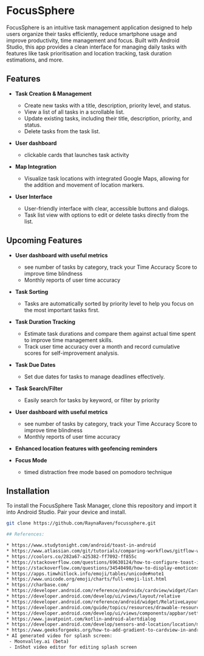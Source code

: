 # FocusSphere

FocusSphere is an intuitive task management application designed to help users organize their tasks efficiently, reduce smartphone usage and improve productivity, time management and focus. Built with Android Studio, this app provides a clean interface for managing daily tasks with features like task prioritisation and location tracking, task duration estimations, and more.

## Features

- **Task Creation & Management**
  - Create new tasks with a title, description, priority level, and status.
  - View a list of all tasks in a scrollable list.
  - Update existing tasks, including their title, description, priority, and status.
  - Delete tasks from the task list.

- **User dashboard**
  - clickable cards that launches task activity

- **Map Integration**
  - Visualize task locations with integrated Google Maps, allowing for the addition and movement of location markers.

- **User Interface**
  - User-friendly interface with clear, accessible buttons and dialogs.
  - Task list view with options to edit or delete tasks directly from the list.

## Upcoming Features

- **User dashboard with useful metrics**
  - see number of tasks by category, track your Time Accuracy Score to improve time blindness
  - Monthly reports of user time accuracy

- **Task Sorting**
  - Tasks are automatically sorted by priority level to help you focus on the most important tasks first.

- **Task Duration Tracking**
  - Estimate task durations and compare them against actual time spent to improve time management skills.
  - Track user time accuracy over a month and record cumulative scores for self-improvement analysis.

- **Task Due Dates**
  - Set due dates for tasks to manage deadlines effectively.

- **Task Search/Filter**
  - Easily search for tasks by keyword, or filter by priority
 
- **User dashboard with useful metrics**
  - see number of tasks by category, track your Time Accuracy Score to improve time blindness
  - Monthly reports of user time accuracy

- **Enhanced location features with geofencing reminders**

- **Focus Mode**
   - timed distraction free mode based on pomodoro technique

## Installation

To install the FocusSphere Task Manager, clone this repository and import it into Android Studio. Pair your device and install.

```bash
git clone https://github.com/RaynaRaven/focussphere.git

## References: 

* https://www.studytonight.com/android/toast-in-android
* https://www.atlassian.com/git/tutorials/comparing-workflows/gitflow-workflow
* https://coolors.co/282a67-a25382-ff7092-ff855c
* https://stackoverflow.com/questions/69630124/how-to-configure-toast-icon-in-android-12
* https://stackoverflow.com/questions/34540498/how-to-display-emoticons-emoji-in-snackbar-or-toast-textview
* https://apps.timwhitlock.info/emoji/tables/unicode#note1
* https://www.unicode.org/emoji/charts/full-emoji-list.html
* https://charbase.com/
* https://developer.android.com/reference/androidx/cardview/widget/CardView
* https://developer.android.com/develop/ui/views/layout/relative
* https://developer.android.com/reference/android/widget/RelativeLayout.LayoutParams
* https://developer.android.com/guide/topics/resources/drawable-resource
* https://developer.android.com/develop/ui/views/components/appbar/setting-up
* https://www.javatpoint.com/kotlin-android-alertdialog
* https://developer.android.com/develop/sensors-and-location/location/maps-and-places
* https://www.geeksforgeeks.org/how-to-add-gradient-to-cardview-in-android/
* AI generated video for splash screen:
 - Moonvalley.ai (beta)
 - InShot video editor for editing splash screen
